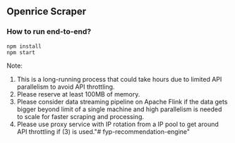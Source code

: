 ## Openrice Scraper
### How to run end-to-end?
```
npm install
npm start
```
Note:
1. This is a long-running process that could take hours due to limited API parallelism to avoid API throttling.
2. Please reserve at least 100MB of memory.
3. Please consider data streaming pipeline on Apache Flink if the data gets bigger beyond limit of a single machine and high parallelism is needed to scale for faster scraping and processing.
4. Please use proxy service with IP rotation from a IP pool to get around API throttling if (3) is used."# fyp-recommendation-engine" 
